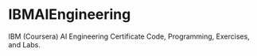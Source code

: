 # IBMAIEngineering
IBM (Coursera) AI Engineering Certificate Code, Programming, Exercises, and Labs.
